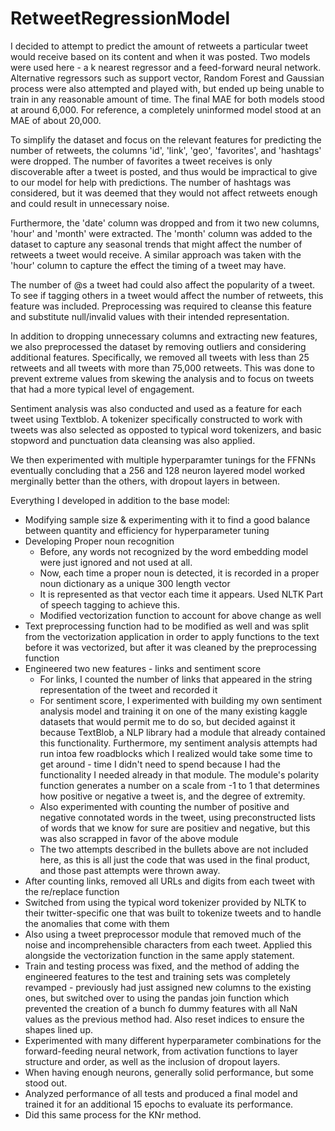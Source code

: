 # RetweetRegressionModel

I decided to attempt to predict the amount of retweets a particular tweet would receive based on its content and when it was posted. Two models were used here - a k nearest regressor and a feed-forward neural network. Alternative regressors such as support vector, Random Forest and Gaussian process were also attempted and played with, but ended up being unable to train in any reasonable amount of time. The final MAE for both models stood at around 6,000. For reference, a completely uninformed model stood at an MAE of about 20,000.

To simplify the dataset and focus on the relevant features for predicting the
number of retweets, the columns 'id', 'link', 'geo', 'favorites', and 'hashtags' were
dropped. The number of favorites a tweet receives is only discoverable after a tweet is posted, and thus would be impractical to give to our model for help with predictions. The number of
hashtags was considered, but it was deemed that they would not affect retweets
enough and could result in unnecessary noise.

Furthermore, the 'date' column was dropped and from it two new columns, 'hour'
and 'month' were extracted. The 'month' column was added to the dataset to capture
any seasonal trends that might affect the number of retweets a tweet would receive.
A similar approach was taken with the 'hour' column to capture the effect the timing of a tweet may have.

The number of @s a tweet had could also affect the popularity of a
tweet. To see if tagging others in a tweet would affect the number of retweets, this
feature was included. Preprocessing was required to cleanse this feature and substitute
null/invalid values with their intended representation.

In addition to dropping unnecessary columns and extracting new features, we
also preprocessed the dataset by removing outliers and considering additional features.
Specifically, we removed all tweets with less than 25 retweets and all tweets with more
than 75,000 retweets. This was done to prevent extreme values from skewing the
analysis and to focus on tweets that had a more typical level of engagement.

Sentiment analysis was also conducted and used as a feature for each tweet using Textblob. A tokenizer specifically constructed to work with tweets was also selected as opposted to typical word tokenizers, and basic stopword and punctuation data cleansing was also applied.

We then experimented with multiple hyperparamter tunings for the FFNNs eventually concluding that a 256 and 128 neuron layered model worked merginally better than the others, with dropout layers in between.


Everything I developed in addition to the base model:
- Modifying sample size & experimenting with it to find a good balance between quantity and efficiency for hyperparameter tuning
- Developing Proper noun recognition
    - Before, any words not recognized by the word embedding model were just ignored and not used at all. 
    - Now, each time a proper noun is detected, it is recorded in a proper noun dictionary as a unique 300 length vector
    - It is represented as that vector each time it appears. Used NLTK Part of speech tagging to achieve this.
    - Modified vectorization function to account for above change as well
- Text preprocessing function had to be modified as well and was split from the vectorization application in order to apply functions to the text before it was vectorized, but after it was cleaned by the preprocessing function
- Engineered two new features - links and sentiment score
    - For links, I counted the number of links that appeared in the string representation of the tweet and recorded it
    - For sentiment score, I experimented with building my own sentiment analysis model and training it on one of the many existing kaggle datasets that would permit me to do so, but decided against it because TextBlob, a NLP library had a module that already contained this functionality. Furthermore, my sentiment analysis attempts had run intoa  few roadblocks which I realized would take some time to get around - time I didn't need to spend because I had the functionality I needed already in that module. The module's polarity function generates a number on a scale from -1 to 1 that determines how positive or negative a tweet is, and the degree of extremity.
    - Also experimented with counting the number of positive and negative connotated words in the tweet, using preconstructed lists of words that we know for sure are positiev and negative, but this was also scrapped in favor of the above module
    - The two attempts described in the bullets above are not included here, as this is all just the code that was used in the final product, and those past attempts were thrown away.
- After counting links, removed all URLs and digits from each tweet with the re/replace function
- Switched from using the typical word tokenizer provided by NLTK to their twitter-specific one that was built to tokenize tweets and to handle the anomalies that come with them
- Also using a tweet preprocessor module that removed much of the noise and incomprehensible characters from each tweet. Applied this alongside the vectorization function in the same apply statement.
- Train and testing process was fixed, and the method of adding the engineered features to the test and training sets was completely revamped - previously had just assigned new columns to the existing ones, but switched over to using the pandas join function which prevented the creation of a bunch fo dummy features with all NaN values as the previous method had. Also reset indices to ensure the shapes lined up.
- Experimented with many different hyperparameter combinations for the forward-feeding neural network, from activation functions to layer structure and order, as well as the inclusion of dropout layers.
- When having enough neurons, generally solid performance, but some stood out. 
- Analyzed performance of all tests and produced a final model and trained it for an additional 15 epochs to evaluate its performance.
- Did this same process for the KNr method.
